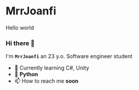 # MrrJoanfi
Hello world

<!-- TODO: Add class that explains all the tools you use -->

<!-- <a target="blank"><img align="left" src="./assets/patric1.gif" /></a> -->

### Hi there 👋

<!-- <a target="blank"><img align="left" src="./assets/profile_pic.gif" /></a> -->


I'm **`MrrJoanfi`** an 23 y.o. Software engineer student

- 👀 Currently learning C#, Unity
- 🐍 **Python**
- 📫 How to reach me **soon**
